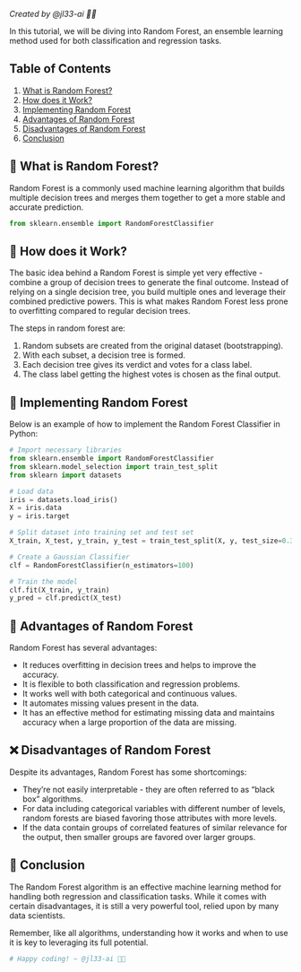 
_Created by @jl33-ai 👦🏻_

In this tutorial, we will be diving into Random Forest, an ensemble learning method used for both classification and regression tasks.

## Table of Contents
1. [What is Random Forest?](#introduction)
2. [How does it Work?](#working)
3. [Implementing Random Forest](#implementation)
4. [Advantages of Random Forest](#advantages)
5. [Disadvantages of Random Forest](#disadvantages)
6. [Conclusion](#conclusion)
 
<a name="introduction"></a>
## 🌱 What is Random Forest?

Random Forest is a commonly used machine learning algorithm that builds multiple decision trees and merges them together to get a more stable and accurate prediction. 

```python
from sklearn.ensemble import RandomForestClassifier
```

<a name="working"></a>
## 🌳 How does it Work? 

The basic idea behind a Random Forest is simple yet very effective - combine a group of decision trees to generate the final outcome. Instead of relying on a single decision tree, you build multiple ones and leverage their combined predictive powers. This is what makes Random Forest less prone to overfitting compared to regular decision trees.

The steps in random forest are:

1. Random subsets are created from the original dataset (bootstrapping).
2. With each subset, a decision tree is formed.
3. Each decision tree gives its verdict and votes for a class label.
4. The class label getting the highest votes is chosen as the final output. 

<a name="implementation"></a>
## 🌲 Implementing Random Forest

Below is an example of how to implement the Random Forest Classifier in Python:

```python
# Import necessary libraries
from sklearn.ensemble import RandomForestClassifier
from sklearn.model_selection import train_test_split
from sklearn import datasets

# Load data
iris = datasets.load_iris()
X = iris.data
y = iris.target

# Split dataset into training set and test set
X_train, X_test, y_train, y_test = train_test_split(X, y, test_size=0.3)

# Create a Gaussian Classifier
clf = RandomForestClassifier(n_estimators=100)

# Train the model 
clf.fit(X_train, y_train)
y_pred = clf.predict(X_test)
```

<a name="advantages"></a>
## 🌲 Advantages of Random Forest

Random Forest has several advantages:

- It reduces overfitting in decision trees and helps to improve the accuracy.
- It is flexible to both classification and regression problems.
- It works well with both categorical and continuous values.
- It automates missing values present in the data.
- It has an effective method for estimating missing data and maintains accuracy when a large proportion of the data are missing.

<a name="disadvantages"></a>
## ❌ Disadvantages of Random Forest

Despite its advantages, Random Forest has some shortcomings:

- They’re not easily interpretable - they are often referred to as “black box” algorithms.
- For data including categorical variables with different number of levels, random forests are biased favoring those attributes with more levels. 
- If the data contain groups of correlated features of similar relevance for the output, then smaller groups are favored over larger groups.

<a name="conclusion"></a>
## 🌳 Conclusion

The Random Forest algorithm is an effective machine learning method for handling both regression and classification tasks. While it comes with certain disadvantages, it is still a very powerful tool, relied upon by many data scientists.

Remember, like all algorithms, understanding how it works and when to use it is key to leveraging its full potential.

```python
# Happy coding! ~ @jl33-ai 👦🏻